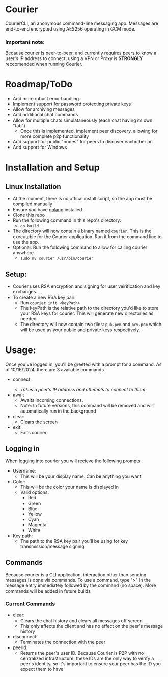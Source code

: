 # Courier
CourierCLI, an anonymous command-line messaging app. Messages are end-to-end encrypted using AES256 operating in GCM mode.
### Important note:
Because courier is peer-to-peer, and currently requires peers to know a user's IP address to connect, using a VPN or Proxy is **STRONGLY** reccomended when running Courier. 


# Roadmap/ToDo
- Add more robust error handling
- Implement support for password protecting private keys
- Allow for archiving messages
- Add additional chat commands
- Allow for multiple chats simulataneously (each chat having its own "tab")
  - Once this is implemented, implement peer discovery, allowing for more complete p2p functionality
- Add support for public "nodes" for peers to discover eachother on
- Add support for Windows

# Installation and Setup
## Linux Installation
- At the moment, there is no offical install script, so the app must be compiled manually
- Ensure you have [golang](https://go.dev/doc/install) installed
- Clone this repo
- Run the following command in this repo's directory:
  - `go build .`
- The directory will now contain a binary named `courier`. This is the executable for the Courier application. Run it from the command line to use the app.
- Optional: Run the following command to allow for calling courier anywhere
  - `sudo mv courier /usr/bin/courier`

## Setup: 
- Courier uses RSA encryption and signing for user veirification and key exchanges.
- To create a new RSA key pair:
  - Run `courier init <keyPath>`
  - The keyPath is the relative path to the directory you'd like to store your RSA keys for courier. This will generate new directories as needed.
  - The directory will now contain two files: `pub.pem` and `prv.pem` which will be used as your public and private keys respectively.

# Usage:
Once you've logged in, you'll be greeted with a prompt for a command. As of 10/16/2024, there are 3 available commands
- connect <address>
  - Takes a peer's IP address and attempts to connect to them
- await
  - Awaits incoming connections.
  - Note: In future versions, this command will be removed and will automatically run in the background
- clear:
  - Clears the screen
- exit:
  - Exits courier

## Logging in
When logging into courier you will recieve the following prompts
- Username:
  - This will be your display name. Can be anything you want
- Color: 
  - This will be the color your name is displayed in 
  - Valid options:
    - Red
    - Green
    - Blue
    - Yellow
    - Cyan
    - Magenta 
    - White
- Key path:
  - The path to the RSA key pair you'll be using for key transmission/message signing

## Commands
Because courier is a CLI application, interaction other than sending messages is done via commands.
To use a command, type ">" in the message entry immediately followed by the command (no space).
More commands will be added in future builds

### Current Commands
- clear:
  - Clears the chat history and clears all messages off screen
  - This only affects the client and has no effect on the peer's message history
- disconnect:
  - Terminates the connection with the peer
- peerid: 
    - Returns the peer's user ID. Because Courier is P2P with no centralized infrastructure, these IDs are the only way to verify a peer's identity, so it's important to ensure your peer has the ID you expect them to have. 
